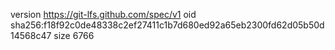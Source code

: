 version https://git-lfs.github.com/spec/v1
oid sha256:f18f92c0de48338c2ef27411c1b7d680ed92a65eb2300fd62d05b50d14568c47
size 6766
